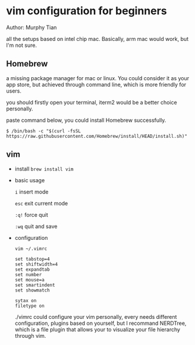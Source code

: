 # vim configuration for beginners

Author: Murphy Tian

all the setups based on intel chip mac. Basically, arm mac would work, but I'm not sure.

## Homebrew

a missing package manager for mac or linux. You could consider it as your app store, but achieved through command line, which is more friendly for users.

you should firstly open your terminal, iterm2 would be a better choice personally.

paste command below, you could install Homebrew successfully.

```shell
$ /bin/bash -c "$(curl -fsSL https://raw.githubusercontent.com/Homebrew/install/HEAD/install.sh)"
```

## vim

- install `brew install vim`

- basic usage

  `i` insert mode

  `esc` exit current mode

  `:q!` force quit

  `:wq` quit and save  

- configuration

  `vim ~/.vimrc` 

  ```
  set tabstop=4
  set shiftwidth=4
  set expandtab
  set number
  set mouse=a
  set smartindent
  set showmatch
  
  sytax on
  filetype on
  ```

  ./vimrc could configure your vim personally, every needs different configuration, plugins based on yourself, but I recommand NERDTree, which is a file plugin that allows your to visualize your file hierarchy through vim.